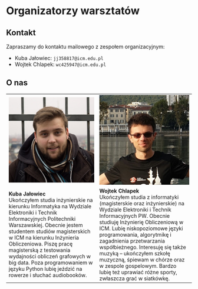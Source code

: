# Organizatorzy warsztatów

## Kontakt

Zapraszamy do kontaktu mailowego z zespołem organizacyjnym:

- Kuba Jałowiec: `jj358817@icm.edu.pl`
- Wojtek Chlapek: `wc425947@icm.edu.pl`

## O nas

| |  |
| --- | --- |
| <center>![1](./assets/organizatorzy/Kuba_smaller.JPG)</center> | <center>![1](./assets/organizatorzy/wchlapek_smaller.jpg)</center> |
| **Kuba Jałowiec** <br> Ukończyłem studia inżynierskie na kierunku Informatyka na Wydziale Elektroniki i Technik Informacyjnych Politechniki Warszawskiej. Obecnie jestem studentem studiów magisterskich w ICM na kierunku Inżynieria Obliczeniowa. Piszę pracę magisterską z testowania wydajności obliczeń grafowych w big data. Poza programowaniem w języku Python lubię jeździć na rowerze i słuchać audiobooków. | **Wojtek Chlapek** <br> Ukończyłem studia z informatyki (magisterskie oraz inżynierskie) na Wydziale Elektroniki i Technik Informacyjnych PW. Obecnie studiuję Inżynierię Obliczeniową w ICM. Lubię niskopoziomowe języki programowania, algorytmikę i zagadnienia przetwarzania współbieżnego. Interesuję się także muzyką &ndash; ukończyłem szkołę muzyczną, śpiewam w chórze oraz w zespole gospelowym. Bardzo lubię też uprawiać różne sporty, zwłaszcza grać w siatkówkę.
